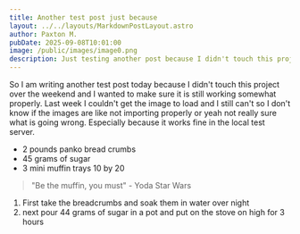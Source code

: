 ```yaml
---
title: Another test post just because
layout: ../../layouts/MarkdownPostLayout.astro
author: Paxton M.
pubDate: 2025-09-08T10:01:00
image: /public/images/image0.png
description: Just testing another post because I didn't touch this project over the weekend
---
```

So I am writing another test post today because I didn't touch this project over the weekend and I wanted to make sure it is still working somewhat properly. Last week I couldn't get the image to load and I still can't so I don't know if the images are like not importing properly or yeah not really sure what is going wrong. Especially because it works fine in the local test server.

- 2 pounds panko bread crumbs
- 45 grams of sugar
- 3 mini muffin trays 10 by 20

> "Be the muffin, you must" - Yoda Star Wars

1. First take the breadcrumbs and soak them in water over night
2. next pour 44 grams of sugar in a pot and put on the stove on high for 3 hours
